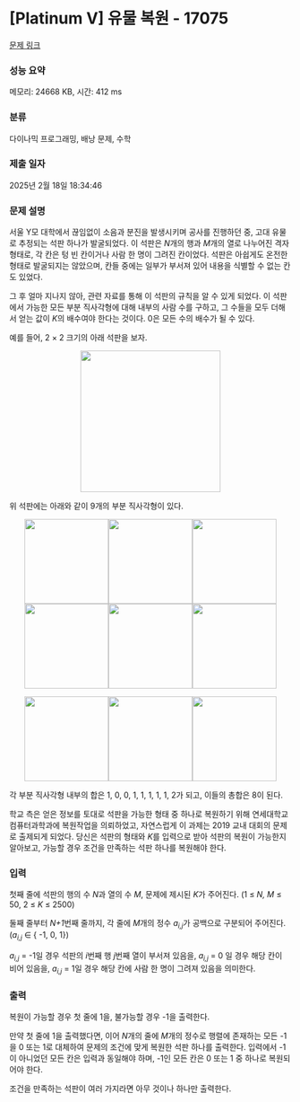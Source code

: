 # [Platinum V] 유물 복원 - 17075 

[문제 링크](https://www.acmicpc.net/problem/17075) 

### 성능 요약

메모리: 24668 KB, 시간: 412 ms

### 분류

다이나믹 프로그래밍, 배낭 문제, 수학

### 제출 일자

2025년 2월 18일 18:34:46

### 문제 설명

<p>서울 Y모 대학에서 끊임없이 소음과 분진을 발생시키며 공사를 진행하던 중, 고대 유물로 추정되는 석판 하나가 발굴되었다. 이 석판은 <em>N</em>개의 행과 <em>M</em>개의 열로 나누어진 격자 형태로, 각 칸은 텅 빈 칸이거나 사람 한 명이 그려진 칸이었다. 석판은 아쉽게도 온전한 형태로 발굴되지는 않았으며, 칸들 중에는 일부가 부서져 있어 내용을 식별할 수 없는 칸도 있었다.</p>

<p>그 후 얼마 지나지 않아, 관련 자료를 통해 이 석판의 규칙을 알 수 있게 되었다. 이 석판에서 가능한 모든 부분 직사각형에 대해 내부의 사람 수를 구하고, 그 수들을 모두 더해서 얻는 값이 <em>K</em>의 배수여야 한다는 것이다. 0은 모든 수의 배수가 될 수 있다.</p>

<p>예를 들어, 2 × 2 크기의 아래 석판을 보자.</p>

<p style="text-align: center;"><img alt="" src="https://upload.acmicpc.net/2b85c7f5-9374-401e-b165-c241384bb758/-/preview/" style="height: 252px; width: 250px;"></p>

<p>위 석판에는 아래와 같이 9개의 부분 직사각형이 있다.</p>

<p style="text-align: center;"><img alt="" src="https://upload.acmicpc.net/876880fe-94ac-4e3a-8247-5bd50a446957/-/preview/" style="height: 151px; width: 150px;"><img alt="" src="https://upload.acmicpc.net/ad277de5-15d1-41a4-b548-8ea5ab5d327d/-/preview/" style="height: 151px; width: 150px;"><img alt="" src="https://upload.acmicpc.net/824f9d3f-b6f4-4b6b-a0db-f4ed2e0787e4/-/preview/" style="height: 151px; width: 150px;"><img alt="" src="https://upload.acmicpc.net/7deb3b54-3ef6-4f9f-a98c-dbf007313cab/-/preview/" style="height: 151px; width: 150px;"><img alt="" src="https://upload.acmicpc.net/8154a029-55ed-47b7-855e-99fdf791b9ab/-/preview/" style="height: 151px; width: 150px;"><img alt="" src="https://upload.acmicpc.net/019957ae-3bd3-4494-a6c4-70fd6ebc6438/-/preview/" style="height: 151px; width: 150px;"></p>

<p style="text-align: center;"><img alt="" src="https://upload.acmicpc.net/8a9a7f71-61cc-4110-92b7-aeb79bbf7429/-/preview/" style="height: 151px; width: 150px;"><img alt="" src="https://upload.acmicpc.net/94cc0675-2390-49cf-9428-c5a622635a69/-/preview/" style="height: 151px; width: 150px;"><img alt="" src="https://upload.acmicpc.net/334dbb54-269a-4038-82fd-b5a586814632/-/preview/" style="height: 151px; width: 150px;"></p>

<p>각 부분 직사각형 내부의 합은 1, 0, 0, 1, 1, 1, 1, 1, 2가 되고, 이들의 총합은 8이 된다.</p>

<p>학교 측은 얻은 정보를 토대로 석판을 가능한 형태 중 하나로 복원하기 위해 연세대학교 컴퓨터과학과에 복원작업을 의뢰하었고, 자연스럽게 이 과제는 2019 교내 대회의 문제로 출제되게 되었다. 당신은 석판의 형태와 <em>K</em>를 입력으로 받아 석판의 복원이 가능한지 알아보고, 가능할 경우 조건을 만족하는 석판 하나를 복원해야 한다.</p>

### 입력 

 <p>첫째 줄에 석판의 행의 수 <em>N</em>과 열의 수 <em>M</em>, 문제에 제시된 <em>K</em>가 주어진다. (1 ≤ <em>N, M </em>≤ 50, 2 ≤ <em>K</em> ≤ 2500)</p>

<p>둘째 줄부터 <em>N+1</em>번째 줄까지, 각 줄에 <em>M</em>개의 정수 <em>a<sub>i,j</sub></em>가 공백으로 구분되어 주어진다. (<em>a<sub>i,j</sub></em> ∈ { -1, 0, 1})</p>

<p><em>a<sub>i,j</sub></em>  = -1일 경우 석판의 <em>i</em>번째 행 <em>j</em>번째 열이 부서져 있음을, <em>a<sub>i,j</sub></em>  = 0 일 경우 해당 칸이 비어 있음을, <em>a<sub>i,j</sub></em>  = 1일 경우 해당 칸에 사람 한 명이 그려져 있음을 의미한다.</p>

### 출력 

 <p>복원이 가능할 경우 첫 줄에 1을, 불가능할 경우 -1을 출력한다.</p>

<p>만약 첫 줄에 1을 출력했다면, 이어 <em>N</em>개의 줄에 <em>M</em>개의 정수로 행렬에 존재하는 모든 -1을 0 또는 1로 대체하여 문제의 조건에 맞게 복원한 석판 하나를 출력한다. 입력에서 -1이 아니었던 모든 칸은 입력과 동일해야 하며, -1인 모든 칸은 0 또는 1 중 하나로 복원되어야 한다.</p>

<p>조건을 만족하는 석판이 여러 가지라면 아무 것이나 하나만 출력한다.</p>

